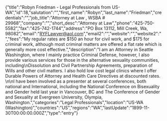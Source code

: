 {"title":"Robyn Friedman - Legal Professionals from US-WA","id":18,"salutation":"","first_name":"Robyn","last_name":"Friedman","credentials":"","job_title":"Attorney at Law , WSBA # 29968","company":"","short_desc":"Attorney at Law","phone":"425-750-5582","fax":"425-742-1744","address":"PO Box 13112, Mill Creek, Wa, 98082","email":"RYFLawyer@aol.com","email2":"","website":"","website2":"","fees":"My regular rates are $150 an hour for civil work, and $175 for criminal work, although most criminal matters are offered a flat rate which is generally more cost effective.","description":"I am an Attorney in Seattle Washington, where I mainly practice Criminal Defense, however, I also provide various services for those in the alternative sexuality communities, including\nDissolution and Civil Partnership Agreements, preparation of Wills and other civil matters. I also hold low cost legal clinics where I offer Durable Powers of Attorney and Health Care Directives at discounted rates.  \n\nI have been involved as a presenter at several conferences, both national and International, including the National Conference on Bisexuality and Gender held last year in Vancouver, BC and The Conference of Gender and Sexuality at Evergreen University, Olympia, Washington.","categories":"Legal Professionals","location":"US-WA (Washington)","countries":"US","regions":"WA","lastUpdate":"1899-11-30T00:00:00.000Z","type":"entry"}
